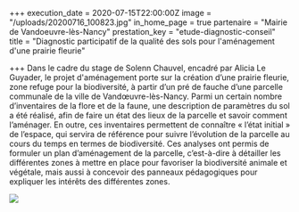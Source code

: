 +++
execution_date = 2020-07-15T22:00:00Z
image = "/uploads/20200716_100823.jpg"
in_home_page = true
partenaire = "Mairie de Vandoeuvre-lès-Nancy"
prestation_key = "etude-diagnostic-conseil"
title = "Diagnostic participatif de la qualité des sols pour l'aménagement d'une prairie fleurie"

+++
Dans le cadre du stage de Solenn Chauvel, encadré par Alicia Le Guyader, le projet d'aménagement porte sur la création d’une prairie fleurie, zone refuge pour la biodiversité, à partir d’un pré de fauche d’une parcelle communale de la ville de Vandœuvre-lès-Nancy. Parmi un certain nombre d’inventaires de la flore et de la faune, une description de paramètres du sol a été réalisé, afin de faire un état des lieux de la parcelle et savoir comment l’aménager. En outre, ces inventaires permettent de connaître « l’état initial » de l’espace, qui servira de référence pour suivre l’évolution de la parcelle au cours du temps en termes de biodiversité. Ces analyses ont permis de formuler un plan d’aménagement de la parcelle, c’est-à-dire à détailler les différentes zones à mettre en place pour favoriser la biodiversité animale et végétale, mais aussi à concevoir des panneaux pédagogiques pour expliquer les intérêts des différentes zones.

![](/uploads/screenshot_20200723-182816_map-marker.jpg)